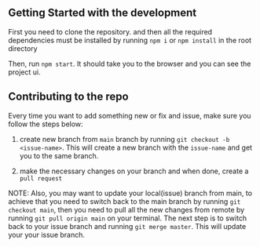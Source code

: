 ## Getting Started with the development

First you need to clone the repository. and then all the required dependencies must be installed by running ```npm i``` or ```npm install``` in the root directory

Then, run ```npm start```. It should take you to the browser and you can see the project ui.


## Contributing to the repo

Every time you want to add something new or fix and issue, make sure you follow the steps below:

1. create new branch from `main` branch by running ```git checkout -b <issue-name>```. This will create a new branch with the `issue-name` and get you to the same branch.

2. make the necessary changes on your branch and when done, create a `pull request`

NOTE: Also, you may want to update your local(issue) branch from main, to achieve that you need to switch back to the main branch by running `git checkout main`, then you need to pull all the new changes from remote by running `git pull origin main` on your terminal. The next step is to switch back to your issue branch and running `git merge master`. This will update your your issue branch.

